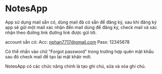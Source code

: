 # NotesApp

App sử dụng mail sẵn có, dùng mail đã có sẵn để đăng ký, sau khi đăng ký app sẽ gửi một mail xác nhận đến mail dùng để đăng ký, check mail và xác nhận theo đường link đường link được gửi tới.

account sẵn có:
Acc: nphan7717@gmail.com
Pass: 12345678

Có thể nhấn vào chữ "Forgot password" trong trường hợp quên mật khẩu sau đó check mail để tạo lại mật khâir mới.

NotesApp có các chức năng chính là tạo ghi chú, sửa và xóa ghi chú.
